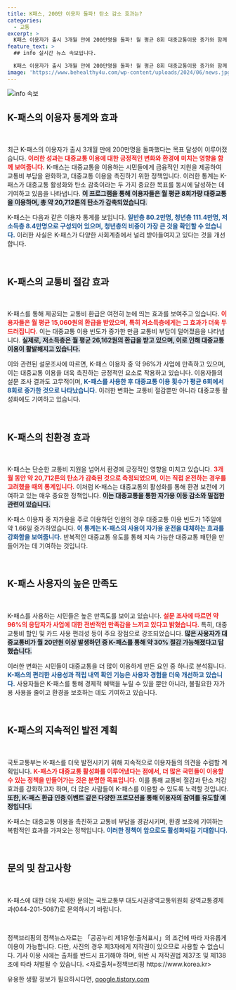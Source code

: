 ```yaml
---
title: K패스, 200만 이용자 돌파! 탄소 감소 효과는?
categories:
  - 교통
excerpt: >
  K패스 이용자가 출시 3개월 만에 200만명을 돌파! 월 평균 8회 대중교통이용 증가와 함께 2만712톤의 탄소 감축, 교통비 절감 효과까지! 여러분도 K패스의 혜택을 누려보세요!
feature_text: >
  ## info 실시간 뉴스 속보입니다.

  K패스 이용자가 출시 3개월 만에 200만명을 돌파! 월 평균 8회 대중교통이용 증가와 함께 2만712톤의 탄소 감축, 교통비 절감 효과까지! 여러분도 K패스의 혜택을 누려보세요!
image: 'https://www.behealthy4u.com/wp-content/uploads/2024/06/news.jpg'
---
```


<p><img src="https://www.behealthy4u.com/wp-content/uploads/2024/06/news.jpg" alt="info 속보" /></p>

<h2 data-ke-size="size26">K-패스의 이용자 통계와 효과</h2>

<p data-ke-size="size16">&nbsp;</p>

<p>최근 K-패스의 이용자가 출시 3개월 만에 200만명을 돌파했다는 목표 달성이 이루어졌습니다. <b><span style="color: #ee2323;">이러한 성과는 대중교통 이용에 대한 긍정적인 변화와 환경에 미치는 영향을 함께 보여줍니다.</span></b> K-패스는 대중교통을 이용하는 시민들에게 금융적인 지원을 제공하여 교통비 부담을 완화하고, 대중교통 이용을 촉진하기 위한 정책입니다. 이러한 통계는 K-패스가 대중교통 활성화와 탄소 감축이라는 두 가지 중요한 목표를 동시에 달성하는 데 기여하고 있음을 나타냅니다. <b><span style="background-color: #21538527;">이 프로그램을 통해 이용자들은 월 평균 8회가량 대중교통을 이용하며, 총 약 20,712톤의 탄소가 감축되었습니다.</span></b></p>

<p>K-패스는 다음과 같은 이용자 통계를 보입니다. <b><span style="color: #1a5490;">일반층 80.2만명, 청년층 111.4만명, 저소득층 8.4만명으로 구성되어 있으며, 청년층의 비중이 가장 큰 것을 확인할 수 있습니다.</span></b> 이러한 사실은 K-패스가 다양한 사회계층에서 널리 받아들여지고 있다는 것을 개선합니다. </p>

<p data-ke-size="size16">&nbsp;</p>

<h2 data-ke-size="size26">K-패스의 교통비 절감 효과</h2>

<p data-ke-size="size16">&nbsp;</p>

<p>K-패스를 통해 제공되는 교통비 환급은 여전히 눈에 띄는 효과를 보여주고 있습니다. <b><span style="color: #ee2323;">이용자들은 월 평균 15,060원의 환급을 받았으며, 특히 저소득층에게는 그 효과가 더욱 두드러집니다.</span></b> 이는 대중교통 이용 빈도가 증가한 만큼 교통비 부담이 덜어졌음을 나타냅니다. <b><span style="background-color: #21538527;">실제로, 저소득층은 월 평균 26,162원의 환급을 받고 있으며, 이로 인해 대중교통 이용이 활발해지고 있습니다.</span></b></p>

<p>이와 관련된 설문조사에 따르면, K-패스 이용자 중 약 96%가 사업에 만족하고 있으며, 이는 대중교통 이용을 더욱 촉진하는 긍정적인 요소로 작용하고 있습니다. 이용자들의 설문 조사 결과도 고무적이며, <b><span style="color: #1a5490;">K-패스를 사용한 후 대중교통 이용 횟수가 평균 6회에서 8회로 증가한 것으로 나타났습니다.</span></b> 이러한 변화는 교통비 절감뿐만 아니라 대중교통 활성화에도 기여하고 있습니다.</p>

<p data-ke-size="size16">&nbsp;</p>

<h2 data-ke-size="size26">K-패스의 친환경 효과</h2>

<p data-ke-size="size16">&nbsp;</p>

<p>K-패스는 단순한 교통비 지원을 넘어서 환경에 긍정적인 영향을 미치고 있습니다. <b><span style="color: #ee2323;">3개월 동안 약 20,712톤의 탄소가 감축된 것으로 측정되었으며, 이는 직접 운전하는 경우를 고려했을 때의 통계입니다.</span></b> 이처럼 K-패스는 대중교통의 활성화를 통해 환경 보전에 기여하고 있는 매우 중요한 정책입니다. <b><span style="background-color: #21538527;">이는 대중교통을 통한 자가용 이동 감소와 밀접한 관련이 있습니다.</span></b></p>

<p>K-패스 이용자 중 자가용을 주로 이용하던 인원의 경우 대중교통 이용 빈도가 1주일에 약 1.66일 증가하였습니다. <b><span style="color: #1a5490;">이 통계는 K-패스의 사용이 자가용 운전을 대체하는 효과를 강화함을 보여줍니다.</span></b> 반복적인 대중교통 유도를 통해 지속 가능한 대중교통 패턴을 만들어가는 데 기여하는 것입니다.</p>

<p data-ke-size="size16">&nbsp;</p>

<h2 data-ke-size="size26">K-패스 사용자의 높은 만족도</h2>

<p data-ke-size="size16">&nbsp;</p>

<p>K-패스를 사용하는 시민들은 높은 만족도를 보이고 있습니다. <b><span style="color: #ee2323;">설문 조사에 따르면 약 96%의 응답자가 사업에 대한 전반적인 만족감을 느끼고 있다고 밝혔습니다.</span></b> 특히, 대중교통비 할인 및 카드 사용 편리성 등이 주요 장점으로 강조되었습니다. <b><span style="background-color: #21538527;">많은 사용자가 대중교통비가 월 20만원 이상 발생하던 중 K-패스를 통해 약 30% 절감 가능해졌다고 답했습니다.</span></b></p>

<p>이러한 변화는 시민들이 대중교통을 더 많이 이용하게 만든 요인 중 하나로 분석됩니다. <b><span style="color: #1a5490;">K-패스의 편리한 사용성과 적립 내역 확인 기능은 사용자 경험을 더욱 개선하고 있습니다.</span></b> 사용자들은 K-패스를 통해 경제적 혜택을 누릴 수 있을 뿐만 아니라, 불필요한 자가용 사용을 줄이고 환경을 보호하는 데도 기여하고 있습니다.</p>

<p data-ke-size="size16">&nbsp;</p>

<h2 data-ke-size="size26">K-패스의 지속적인 발전 계획</h2>

<p data-ke-size="size16">&nbsp;</p>

<p>국토교통부는 K-패스를 더욱 발전시키기 위해 지속적으로 이용자들의 의견을 수렴할 계획입니다. <b><span style="color: #ee2323;">K-패스가 대중교통 활성화를 이루어냈다는 점에서, 더 많은 국민들이 이용할 수 있는 정책을 만들어가는 것은 분명한 목표입니다.</span></b> 이를 통해 교통비 절감과 탄소 저감 효과를 강화하고자 하며, 더 많은 사람들이 K-패스를 이용할 수 있도록 노력할 것입니다. <b><span style="background-color: #21538527;"> 또한, K-패스 환급 인증 이벤트 같은 다양한 프로모션을 통해 이용자의 참여를 유도할 예정입니다.</span></b></p>

<p>K-패스는 대중교통 이용을 촉진하고 교통비 부담을 경감시키며, 환경 보호에 기여하는 복합적인 효과를 가져오는 정책입니다. <b><span style="color: #1a5490;">이러한 정책이 앞으로도 활성화되길 기대합니다.</span></b></p>

<p data-ke-size="size16">&nbsp;</p>

<h2 data-ke-size="size26">문의 및 참고사항</h2>

<p data-ke-size="size16">&nbsp;</p>

<p>K-패스에 대한 더욱 자세한 문의는 국토교통부 대도시권광역교통위원회 광역교통경제과(044-201-5087)로 문의하시기 바랍니다. </p>

<p data-ke-size="size16">&nbsp;</p>

<p>정책브리핑의 정책뉴스자료는 「공공누리 제1유형:출처표시」의 조건에 따라 자유롭게 이용이 가능합니다. 다만, 사진의 경우 제3자에게 저작권이 있으므로 사용할 수 없습니다. 기사 이용 시에는 출처를 반드시 표기해야 하며, 위반 시 저작권법 제37조 및 제138조에 따라 처벌될 수 있습니다. &lt;자료출처=정책브리핑 https://www.korea.kr></p>
유용한 생활 정보가 필요하시다면, <a href="https://qoogle.tistory.com" rel="dofollow">qoogle.tistory.com</a>


